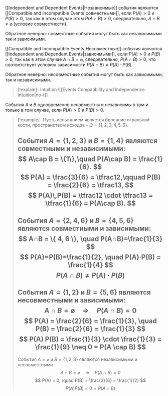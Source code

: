 
[[Independent and Dependent Events|Независимые]] события являются [[Compatible and Incompatible Events|совместными]], если $P(A)>0$ и $P(B)>0$, так как в этом случае этом $P(A \cap B)>0$, следовательно, $A \cap B≠\varnothing$ (условие совместности). 

Обратное неверно: совместные события могут быть как независимыми так и зависимыми. 

[[Compatible and Incompatible Events|Несовместные]] события являются [[Independent and Dependent Events|зависимыми]], если $P(A)>0$ и $P(B)>0$, так как в этом случае $A∩B=\varnothing$, следовательно, $P(A \cap B)>0$, что соответствует условию зависимости $P(A \cap B) \neq P(A) \cdot P(B)$. 

Обратное неверно: несовместные события могут быть как зависимыми, так и независимыми.

>[!explain]- Intuition
>![[Events Compatibility and Independence Intuition|no-t]]

События $A$ и $B$ одновременно несовместны и независимы в том и только в том случае, если $P(A)>0$ и $P(B)>0$.

>[!example]-
> Пусть испытанием является бросание игральной кости, пространством исходов – $\Omega = \{ 1, 2, 3, 4, 5, 6 \}$. 
> 
> События $A = \{1,2,3\}$ и $B = \{1,4\}$ являются совместными и независимыми:
> $$
> A\cap B = \{1\},\quad
> P(A\cap B) = \frac{1}{6}.
> $$
> $$
> P(A) = \frac{3}{6} = \tfrac12,\qquad
> P(B) = \frac{2}{6} = \tfrac13,
> $$
> $$
> P(A)\,P(B) = \tfrac12 \cdot \tfrac13 = \tfrac{1}{6} = P(A\cap B).
> $$
> ---
> События $A=\{ 2, 4, 6 \}$ и $B=\{ 4, 5, 6 \}$ являются совместными и зависимыми:
> $$
> A∩B = \{ 4, 6 \}, \quad P(A∩B)=\frac{1}{3} 
> $$
> $$
> P(A)=P(B)=\frac{1}{2}, \quad  P(A)·P(B) = \frac{1}{4} 
> $$
> $$
> P(A \cap B) \neq P(A) \cdot P(B)
> $$
> ---
> События $A=\{ 1, 2 \}$ и $B=\{ 5, 6 \}$ являются несовместными и зависимыми:
> $$
> A \cap B = \varnothing \quad ⇒ \quad  P(A \cap B) = 0
> $$
> $$
> P(A) = \frac{2}{6} = \frac{1}{3}, \quad P(B) = \frac{2}{6} = \frac{1}{3}
> $$
> $$
> P(A) P(B) = \frac{1}{3} \cdot \frac{1}{3} = \frac{1}{9} \neq 0 = P(A \cap B)
> $$
> ---
> События $A=\varnothing$ и $B=\{ 1, 2, 3 \}$ являются независимыми и несовместными
> $$
> A \cap B = \varnothing \quad ⇒ \quad  P(A \cap B) = 0
> $$
> $$
> P(A) = 0, \quad P(B) = \frac{3}{6} = \frac{1}{2}
> $$
> $$
> P(A) P(B) = 0 = P(A \cap B)
> $$
